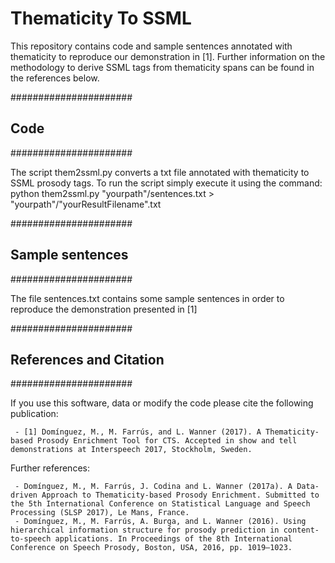 # Thematicity To SSML

This repository contains code and sample sentences annotated with thematicity to reproduce our demonstration in [1]. Further information on the methodology to derive SSML tags from thematicity spans can be found in the references below.

######################
## Code
######################

The script them2ssml.py converts a txt file annotated with thematicity to SSML prosody tags.
To run the script simply execute it using the command: python them2ssml.py "yourpath"/sentences.txt > "yourpath"/"yourResultFilename".txt

######################
## Sample sentences
######################

The file sentences.txt contains some sample sentences in order to reproduce the demonstration presented in [1]

######################
## References and Citation
######################


If you use this software, data or modify the code please cite the following publication:

     - [1] Domínguez, M., M. Farrús, and L. Wanner (2017). A Thematicity-based Prosody Enrichment Tool for CTS. Accepted in show and tell demonstrations at Interspeech 2017, Stockholm, Sweden.

Further references:

     - Domínguez, M., M. Farrús, J. Codina and L. Wanner (2017a). A Data-driven Approach to Thematicity-based Prosody Enrichment. Submitted to the 5th International Conference on Statistical Language and Speech Processing (SLSP 2017), Le Mans, France.
     - Domínguez, M., M. Farrús, A. Burga, and L. Wanner (2016). Using hierarchical information structure for prosody prediction in content-to-speech applications. In Proceedings of the 8th International Conference on Speech Prosody, Boston, USA, 2016, pp. 1019–1023.

